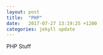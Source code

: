```yaml
---
layout: post
title:  "PHP"
date:   2017-07-27 13:19:25 +1200
categories: jekyll update
---
```


PHP Stuff
